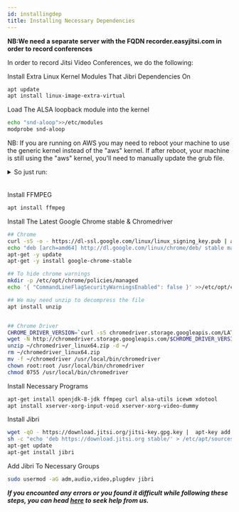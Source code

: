 ```yaml
---
id: installingdep
title: Installing Necessary Dependencies
---
```


**NB:We need a separate server with the FQDN recorder.easyjitsi.com in order to record conferences**

In order to record Jitsi Video Conferences, we do the following:

Install Extra Linux Kernel Modules That Jibri Dependencies On

```bash
apt update
apt install linux-image-extra-virtual
```

Load The ALSA loopback module into the kernel

```bash
echo "snd-aloop">>/etc/modules
modprobe snd-aloop
```

NB: If you are running on AWS you may need to reboot your machine to use the generic kernel instead of the "aws" kernel. If after reboot, your machine is still using the "aws" kernel, you'll need to manually update the grub file.

<details>

 <summary> So just run: </summary>

Open the grub file

```bash
vim /etc/default/grub
```

Modify the value of `GRUB_DEFAULT` from "0" to "1>2"

Save and exit from file

Update Grub

```bash
update-grub
```

Reboot the machine

```bash
shutdown -r now
```

</details>
<br></br>
Install FFMPEG

```bash
apt install ffmpeg
```

Install The Latest Google Chrome stable & Chromedriver

```bash
## Chrome
curl -sS -o - https://dl-ssl.google.com/linux/linux_signing_key.pub | apt-key add
echo "deb [arch=amd64] http://dl.google.com/linux/chrome/deb/ stable main" > /etc/apt/sources.list.d/google-chrome.list
apt-get -y update
apt-get -y install google-chrome-stable

## To hide chrome warnings
mkdir -p /etc/opt/chrome/policies/managed
echo '{ "CommandLineFlagSecurityWarningsEnabled": false }' >>/etc/opt/chrome/policies/managed/managed_policies.json

## We may need unzip to decompress the file
apt install unzip


## Chrome Driver
CHROME_DRIVER_VERSION=`curl -sS chromedriver.storage.googleapis.com/LATEST_RELEASE`
wget -N http://chromedriver.storage.googleapis.com/$CHROME_DRIVER_VERSION/chromedriver_linux64.zip -P ~/
unzip ~/chromedriver_linux64.zip -d ~/
rm ~/chromedriver_linux64.zip
mv -f ~/chromedriver /usr/local/bin/chromedriver
chown root:root /usr/local/bin/chromedriver
chmod 0755 /usr/local/bin/chromedriver
```

Install Necessary Programs

```bash
apt-get install openjdk-8-jdk ffmpeg curl alsa-utils icewm xdotool
apt install xserver-xorg-input-void xserver-xorg-video-dummy
```

Install Jibri

```bash
wget -qO - https://download.jitsi.org/jitsi-key.gpg.key |  apt-key add -
sh -c "echo 'deb https://download.jitsi.org stable/' > /etc/apt/sources.list.d/jitsi-stable.list"
apt-get update
apt-get install jibri
```

Add Jibri To Necessary Groups

```bash
sudo usermod -aG adm,audio,video,plugdev jibri
```




**_If you encounted any errors or you found it difficult while following these steps, you can head [here](https://docs.easyjitsi.com/docs/help) to seek help from us._**


